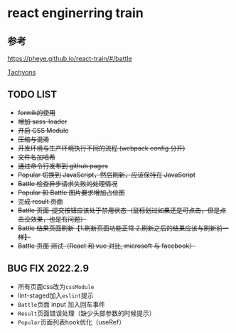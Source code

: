 # react enginerring train
## 参考 
https://pheye.github.io/react-train/#/battle

[Tachyons](https://tachyons.io/)
## TODO LIST
- ~~formik的使用~~
- ~~增加 sass-loader~~
- ~~开启 CSS Module~~
- ~~压缩与混淆~~
- ~~开发环境与⽣产环境执⾏不同的流程 (webpack config 分开)~~
- ~~⽂件名加哈希~~
- ~~通过命令⾏发布到 github pages~~
- ~~Popular 切换到 JavaScript，然后刷新，应该保持在 JavaScript~~
- ~~Battle 检查异步请求失败的处理情况~~
- ~~Popular 和 Battle 图片要求增加占位图~~
- ~~完成 result 页面~~
- ~~Battle 页面-提交按钮应该处于禁用状态（鼠标划过如果还是可点击，但是点击没效果，也是有问题）~~
- ~~Battle 结果页面刷新【1.刷新页面功能正常 2.刷新之后的结果应该与刷新前一样】~~
- ~~Battle 页面 测试（React 和 vue 对比, microsoft 与 facebook）~~

## BUG FIX 2022.2.9
- 所有页面css改为`cssModule`
- lint-staged加入`eslint`提示
- `Battle`页面 input 加入回车事件
- `Result`页面错误处理（缺少头部参数的时候提示）
- `Popular`页面列表hook优化（useRef）
